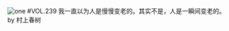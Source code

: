 ![one](http://image.wufazhuce.com/FkethUQBdMeZR9kou376LVPUAemH)
#VOL.239
我一直以为人是慢慢变老的。其实不是，人是一瞬间变老的。by 村上春树